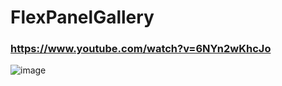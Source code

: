 # FlexPanelGallery

### https://www.youtube.com/watch?v=6NYn2wKhcJo

![image](https://github.com/onisEg/FlexPanelGallery/assets/35266228/24683f8a-d85e-4048-a57e-4b0e4ba54120)
